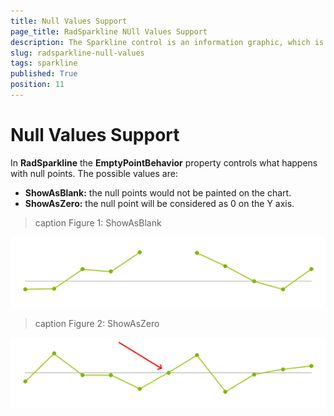 ```yaml
---
title: Null Values Support
page_title: RadSparkline NUll Values Support 
description: The Sparkline control is an information graphic, which is characterized by small size, excellent performance
slug: radsparkline-null-values
tags: sparkline
published: True
position: 11
---
```


# Null Values Support

In __RadSparkline__ the __EmptyPointBehavior__ property controls what happens with null points. The possible values are: 
* __ShowAsBlank:__ the null points would not be painted on the chart.
* __ShowAsZero:__ the null point will be considered as 0 on the Y axis.


>caption Figure 1: ShowAsBlank


![](images/sparkline-null-values001.png)


>caption Figure 2: ShowAsZero

![](images/sparkline-null-values002.png)

